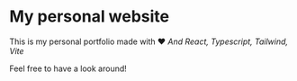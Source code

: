 # My personal website

This is my personal portfolio made with ❤️
_And React, Typescript, Tailwind, Vite_

Feel free to have a look around!
